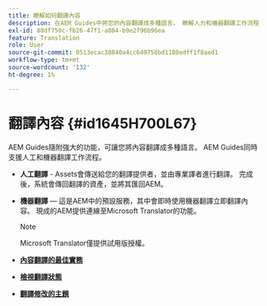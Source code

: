 ```yaml
---
title: 瞭解如何翻譯內容
description: 在AEM Guides中將您的內容翻譯成多種語言。 瞭解人力和機器翻譯工作流程。
exl-id: 88df750c-fb26-47f1-a884-b9e2f96b96ea
feature: Translation
role: User
source-git-commit: 0513ecac38840a4cc649758bd1180edff1f8aed1
workflow-type: tm+mt
source-wordcount: '132'
ht-degree: 1%

---
```


# 翻譯內容 {#id1645H700L67}

AEM Guides隨附強大的功能，可讓您將內容翻譯成多種語言。 AEM Guides同時支援人工和機器翻譯工作流程。

- **人工翻譯** - Assets會傳送給您的翻譯提供者，並由專業譯者進行翻譯。 完成後，系統會傳回翻譯的資產，並將其匯回AEM。

- **機器翻譯** — 這是AEM中的預設服務，其中會即時使用機器翻譯立即翻譯內容。 現成的AEM提供連線至Microsoft Translator的功能。

  >[!NOTE]
  >
  > Microsoft Translator僅提供試用版授權。


- **[內容翻譯的最佳實務](translation-first-time.md)**

- **[檢視翻譯狀態](translation-view-trans-state-6234.md)**

- **[翻譯修改的主題](translation-modified-topics-6234.md)**
